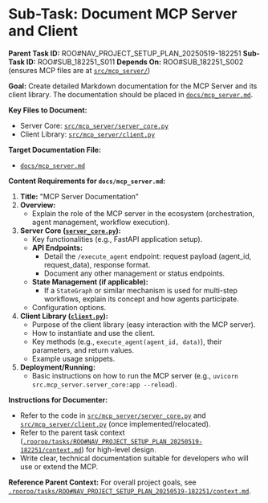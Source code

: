 # Sub-Task: Document MCP Server and Client

**Parent Task ID:** ROO#NAV_PROJECT_SETUP_PLAN_20250519-182251
**Sub-Task ID:** ROO#SUB_182251_S011
**Depends On:** ROO#SUB_182251_S002 (ensures MCP files are at [`src/mcp_server/`](src/mcp_server/))

**Goal:**
Create detailed Markdown documentation for the MCP Server and its client library. The documentation should be placed in [`docs/mcp_server.md`](docs/mcp_server.md).

**Key Files to Document:**
*   Server Core: [`src/mcp_server/server_core.py`](src/mcp_server/server_core.py)
*   Client Library: [`src/mcp_server/client.py`](src/mcp_server/client.py)

**Target Documentation File:**
*   [`docs/mcp_server.md`](docs/mcp_server.md)

**Content Requirements for `docs/mcp_server.md`:**
1.  **Title:** "MCP Server Documentation"
2.  **Overview:**
    *   Explain the role of the MCP server in the ecosystem (orchestration, agent management, workflow execution).
3.  **Server Core ([`server_core.py`](src/mcp_server/server_core.py)):**
    *   Key functionalities (e.g., FastAPI application setup).
    *   **API Endpoints:**
        *   Detail the `/execute_agent` endpoint: request payload (agent_id, request_data), response format.
        *   Document any other management or status endpoints.
    *   **State Management (if applicable):**
        *   If a `StateGraph` or similar mechanism is used for multi-step workflows, explain its concept and how agents participate.
    *   Configuration options.
4.  **Client Library ([`client.py`](src/mcp_server/client.py)):**
    *   Purpose of the client library (easy interaction with the MCP server).
    *   How to instantiate and use the client.
    *   Key methods (e.g., `execute_agent(agent_id, data)`), their parameters, and return values.
    *   Example usage snippets.
5.  **Deployment/Running:**
    *   Basic instructions on how to run the MCP server (e.g., `uvicorn src.mcp_server.server_core:app --reload`).

**Instructions for Documenter:**
*   Refer to the code in [`src/mcp_server/server_core.py`](src/mcp_server/server_core.py) and [`src/mcp_server/client.py`](src/mcp_server/client.py) (once implemented/relocated).
*   Refer to the parent task context ([`.rooroo/tasks/ROO#NAV_PROJECT_SETUP_PLAN_20250519-182251/context.md`](.rooroo/tasks/ROO#NAV_PROJECT_SETUP_PLAN_20250519-182251/context.md)) for high-level design.
*   Write clear, technical documentation suitable for developers who will use or extend the MCP.

**Reference Parent Context:**
For overall project goals, see [`.rooroo/tasks/ROO#NAV_PROJECT_SETUP_PLAN_20250519-182251/context.md`](.rooroo/tasks/ROO#NAV_PROJECT_SETUP_PLAN_20250519-182251/context.md).
